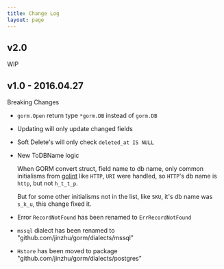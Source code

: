 ```yaml
---
title: Change Log
layout: page
---
```

## v2.0

WIP

## v1.0 - 2016.04.27

Breaking Changes

* `gorm.Open` return type `*gorm.DB` instead of `gorm.DB`

* Updating will only update changed fields

* Soft Delete's will only check `deleted_at IS NULL`

* New ToDBName logic
    
    When GORM convert struct, field name to db name, only common initialisms from [golint](https://github.com/golang/lint/blob/master/lint.go#L702) like `HTTP`, `URI` were handled, so `HTTP`'s db name is `http`, but not `h_t_t_p`.
    
    But for some other initialisms not in the list, like `SKU`, it's db name was `s_k_u`, this change fixed it.

* Error `RecordNotFound` has been renamed to `ErrRecordNotFound`

* `mssql` dialect has been renamed to "github.com/jinzhu/gorm/dialects/mssql"

* `Hstore` has been moved to package "github.com/jinzhu/gorm/dialects/postgres"